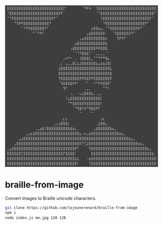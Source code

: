 ![Result](result.jpg)

# braille-from-image

Convert images to Braille unicode characters.

```sh
git clone https://github.com/lejeunerenard/braille-from-image
npm i
node index.js me.jpg 128 128
```
